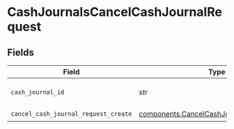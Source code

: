 # CashJournalsCancelCashJournalRequest


## Fields

| Field                                                                                                  | Type                                                                                                   | Required                                                                                               | Description                                                                                            | Example                                                                                                |
| ------------------------------------------------------------------------------------------------------ | ------------------------------------------------------------------------------------------------------ | ------------------------------------------------------------------------------------------------------ | ------------------------------------------------------------------------------------------------------ | ------------------------------------------------------------------------------------------------------ |
| `cash_journal_id`                                                                                      | *str*                                                                                                  | :heavy_check_mark:                                                                                     | The cashJournal id.                                                                                    | 20240717000319                                                                                         |
| `cancel_cash_journal_request_create`                                                                   | [components.CancelCashJournalRequestCreate](../../models/components/cancelcashjournalrequestcreate.md) | :heavy_check_mark:                                                                                     | N/A                                                                                                    |                                                                                                        |